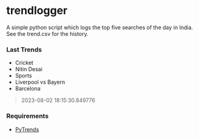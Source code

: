 # trendlogger
A simple python script which logs the top five searches of the day in India.<br>See the trend.csv for the history.<br>

<!-- Last Trends -->
### Last Trends
* Cricket
* Nitin Desai
* Sports
* Liverpool vs Bayern
* Barcelona
> 2023-08-02 18:15:30.849776

<!-- Requirements -->
### Requirements
* [PyTrends](https://github.com/dreyco676/pytrends)
